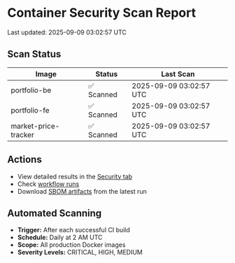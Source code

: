 # Container Security Scan Report

Last updated: 2025-09-09 03:02:57 UTC

## Scan Status

| Image | Status | Last Scan |
|-------|--------|-----------|
| portfolio-be | ✅ Scanned | 2025-09-09 03:02:57 UTC |
| portfolio-fe | ✅ Scanned | 2025-09-09 03:02:57 UTC |
| market-price-tracker | ✅ Scanned | 2025-09-09 03:02:57 UTC |

## Actions

- View detailed results in the [Security tab](https://github.com/ktenman/portfolio/security/code-scanning)
- Check [workflow runs](https://github.com/ktenman/portfolio/actions/workflows/trivy-scan.yml)
- Download [SBOM artifacts](https://github.com/ktenman/portfolio/actions/workflows/trivy-scan.yml) from the latest run

## Automated Scanning

- **Trigger:** After each successful CI build
- **Schedule:** Daily at 2 AM UTC
- **Scope:** All production Docker images
- **Severity Levels:** CRITICAL, HIGH, MEDIUM

